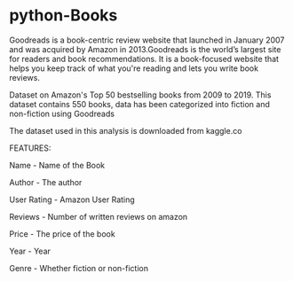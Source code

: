 # python-Books
Goodreads is a book-centric review website that launched in January 2007 and was acquired by Amazon in 2013.Goodreads is the world’s largest site for readers and book recommendations. It is a book-focused website that helps you keep track of what you're reading and lets you write book reviews.

Dataset on Amazon's Top 50 bestselling books from 2009 to 2019. This dataset contains 550 books, data has been categorized into fiction and non-fiction using Goodreads

The dataset used in this analysis is downloaded from  kaggle.co

FEATURES:

Name - Name of the Book

Author - The author

User Rating - Amazon User Rating

Reviews - Number of written reviews on amazon

Price - The price of the book

Year - Year 

Genre - Whether fiction or non-fiction
